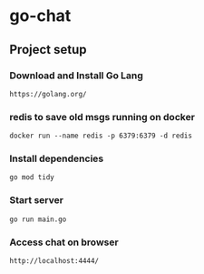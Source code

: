 # go-chat

## Project setup
### Download and Install Go Lang
```
https://golang.org/
```

### redis to save old msgs running on docker
```
docker run --name redis -p 6379:6379 -d redis
```

### Install dependencies
```
go mod tidy
```

### Start server
```
go run main.go
```

### Access chat on browser
```
http://localhost:4444/
```